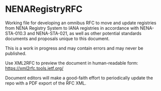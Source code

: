 # NENARegistryRFC
Working file for developing an omnibus RFC to move and update registries from NENA Registry System to IANA registries in accordance with NENA-STA-010.3 and NENA-STA-021, as well as other potential standards documents and proposals unique to this document. 

This is a work in progress and may contain errors and may never be published.

Use XML2RFC to preview the document in human-readable form: https://xml2rfc.tools.ietf.org/ 

Document editors will make a good-faith effort to periodically update the repo with a PDF export of the RFC XML.
